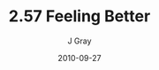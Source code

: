 ---
title: '2.57 Feeling Better'
alt: 'Mysteries of the Arcana'
date: '2010-09-27'
author: 'J Gray'
artist: 'Keira'
chapter: '2 All the Way Down'
filler: false
---